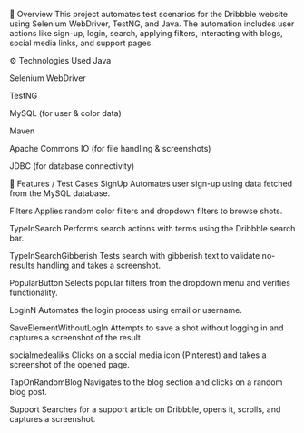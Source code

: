 📌 Overview
This project automates test scenarios for the Dribbble website using Selenium WebDriver, TestNG, and Java. The automation includes user actions like sign-up, login, search, applying filters, interacting with blogs, social media links, and support pages.

⚙ Technologies Used
Java

Selenium WebDriver

TestNG

MySQL (for user & color data)

Maven

Apache Commons IO (for file handling & screenshots)

JDBC (for database connectivity)

🚀 Features / Test Cases
SignUp
Automates user sign-up using data fetched from the MySQL database.

Filters
Applies random color filters and dropdown filters to browse shots.

TypeInSearch
Performs search actions with terms using the Dribbble search bar.

TypeInSearchGibberish
Tests search with gibberish text to validate no-results handling and takes a screenshot.

PopularButton
Selects popular filters from the dropdown menu and verifies functionality.

LoginN
Automates the login process using email or username.

SaveElementWithoutLogIn
Attempts to save a shot without logging in and captures a screenshot of the result.

socialmedealiks
Clicks on a social media icon (Pinterest) and takes a screenshot of the opened page.

TapOnRandomBlog
Navigates to the blog section and clicks on a random blog post.

Support
Searches for a support article on Dribbble, opens it, scrolls, and captures a screenshot.
